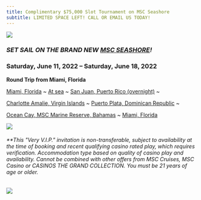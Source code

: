 ```yaml
---
title: Complimentary $75,000 Slot Tournament on MSC Seashore
subtitle: LIMITED SPACE LEFT! CALL OR EMAIL US TODAY!
---
```



![](/uploads/2022-05-24_14-02-43.png)

### *SET SAIL ON THE BRAND NEW [MSC SEASHORE](https://www.msccruisesusa.com/cruise/ships/msc-seashore)!*

### Saturday, June 11, 2022 – Saturday, June 18, 2022

**Round Trip from Miami, Florida**

[Miami, Florida](https://www.msccruisesusa.com/destination/ports/MIA) ~ [At sea](https://www.msccruisesusa.com/on-board/entertainment) ~ [San Juan, Puerto Rico (overnight)](https://www.msccruisesusa.com/cruise/destinations/caribbean/puerto-rico/san-juan) ~

[Charlotte Amalie, Virgin Islands](https://www.msccruisesusa.com/cruise/destinations/us-canada/united-states/charlotte-amalie) ~ [Puerto Plata, Dominican Republic](https://www.msccruisesusa.com/destination/ports/POP) ~

[Ocean Cay, MSC Marine Reserve, Bahamas](https://www.msccruisesusa.com/cruise/destinations/ocean-cay/bahamas/ocean-cay-msc-marine-reserve) ~ [Miami, Florida](https://www.msccruisesusa.com/destination/ports/MIA)

![](/uploads/screenshot-2022-05-24-135010.jpg)

###### \*\*This "Very V.I.P." invitation is non-transferable, subject to availability at the time of booking and recent qualifying casino rated play, which requires verification. Accommodation type based on quality of casino play and availability. Cannot be combined with other offers from MSC Cruises, MSC Casino or CASINOS THE GRAND COLLECTION. You must be 21 years of age or older.  

![](/uploads/2021-msc-seashore-brand-new-ship-for-ctgc-website.jpg)